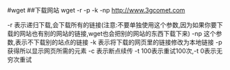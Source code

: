 #wget
##下载网站
wget -r -p -k -np http://www.3gcomet.com

-r 表示递归下载,会下载所有的链接(注意:不要单独使用这个参数,因为如果你要下载的网站也有别的网站的链接,wget也会把别的网站的东西下载下来)
-np 这个参数,表示不下载别的站点的链接
-k 表示将下载的网页里的链接修改为本地链接
-p 获得所以显示网页所需的元素
-c 表示断点续传
-t 100表示重试100次,-t 0表示无穷次重试
 

